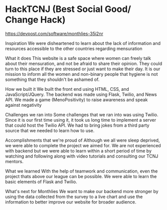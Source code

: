 # HackTCNJ (Best Social Good/ Change Hack)
https://devpost.com/software/monthlies-35i2nr

Inspiration
We were disheartened to learn about the lack of information and resources accessible to the other countries regarding mensuration

What it does
This website is a safe space where women can freely talk about their mensuration, and not be afraid to share their opinion. They could turn to this place if they are stressed or just want to make their day. It is our mission to inform all the women and non-binary people that hygiene is not something that they shouldn't be ashamed of.

How we built it
We built the front end using HTML, CSS, and JavaScript/JQuery. The backend was made using Flask, Twilio, and News API. We made a game (MenoPositivity) to raise awareness and speak against negativity

Challenges we ran into
Some challenges that we ran into was using Twilio. Since it is our first time using it, it took us long time to implement a server that could host the Twilio API. We had to bring jokes from a third party source that we needed to learn how to use.

Accomplishments that we're proud of
Although we all were sleep deprived, we were able to complete the project we aimed for. We are not experienced with backend but we were able to learn within a short period of time by watching and following along with video tutorials and consulting our TCNJ mentors.

What we learned
With the help of teamwork and communication, even the project thats above our league can be possible. We were able to learn the basic elements of Flask and Twilio.

What's next for Monthlies
We want to make our backend more stronger by using the data collected from the survey to a live chart and use the information to better improve our website for broader audience.
